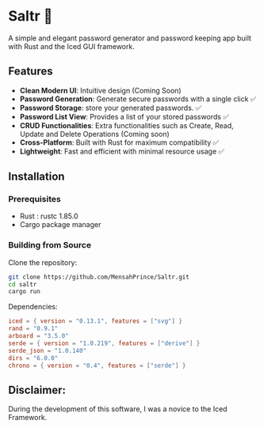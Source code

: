 # Saltr 🔐

A simple and elegant password generator and password keeping app built with Rust and the Iced GUI framework.

## Features

- **Clean Modern UI**: Intuitive design (Coming Soon)
- **Password Generation**: Generate secure passwords with a single click ✅
- **Password Storage**: store your generated passwords. ✅
- **Password List View**: Provides a list of your stored passwords ✅
- **CRUD Functionalities**: Extra functionalities such as Create, Read, Update and Delete Operations (Coming soon)
- **Cross-Platform**: Built with Rust for maximum compatibility ✅
- **Lightweight**: Fast and efficient with minimal resource usage ✅


## Installation

### Prerequisites

- Rust : rustc 1.85.0
- Cargo package manager

### Building from Source

Clone the repository:
  ```bash
  git clone https://github.com/MensahPrince/Saltr.git
  cd saltr
  cargo run
  ```

Dependencies:
   
   ```toml
   iced = { version = "0.13.1", features = ["svg"] }
   rand = "0.9.1"
   arboard = "3.5.0"
   serde = { version = "1.0.219", features = ["derive"] }
   serde_json = "1.0.140"
   dirs = "6.0.0"
   chrono = { version = "0.4", features = ["serde"] }
   ```

## Disclaimer:
During the development of this software, I was a novice to the Iced Framework. 

